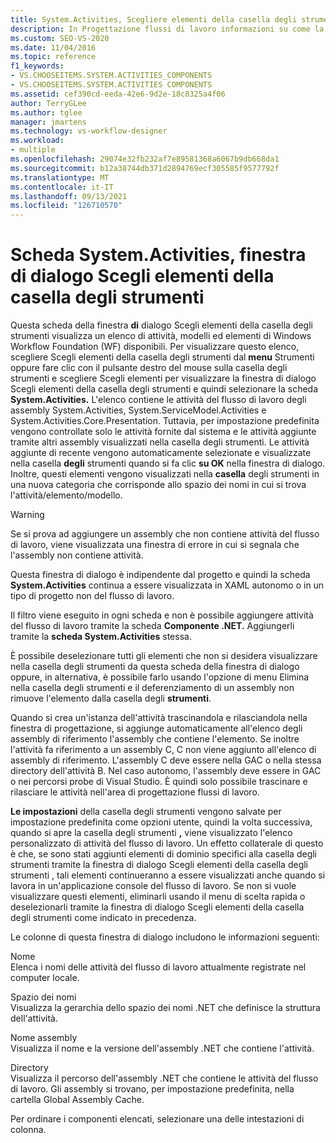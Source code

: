 ```yaml
---
title: System.Activities, Scegliere elementi della casella degli strumenti
description: In Progettazione flussi di lavoro informazioni su come la scheda System.Activities visualizza un elenco di attività, modelli ed elementi di Windows Workflow Foundation (WF) disponibili.
ms.custom: SEO-VS-2020
ms.date: 11/04/2016
ms.topic: reference
f1_keywords:
- VS.CHOOSEITEMS.SYSTEM.ACTIVITIES_COMPONENTS
- VS.CHOOSEITEMS.SYSTEM.ACTIVITIES COMPONENTS
ms.assetid: cef390cd-eeda-42e6-9d2e-18c8325a4f06
author: TerryGLee
ms.author: tglee
manager: jmartens
ms.technology: vs-workflow-designer
ms.workload:
- multiple
ms.openlocfilehash: 29074e32fb232af7e89581368a6067b9db668da1
ms.sourcegitcommit: b12a38744db371d2894769ecf305585f9577792f
ms.translationtype: MT
ms.contentlocale: it-IT
ms.lasthandoff: 09/13/2021
ms.locfileid: "126710570"
---
```

# <a name="systemactivities-tab-choose-toolbox-items-dialog-box"></a>Scheda System.Activities, finestra di dialogo Scegli elementi della casella degli strumenti

Questa scheda della finestra **di** dialogo Scegli elementi della casella degli strumenti visualizza un elenco di attività, modelli ed elementi di Windows Workflow Foundation (WF) disponibili. Per visualizzare questo  elenco, scegliere Scegli elementi della casella  degli strumenti  dal **menu**  Strumenti oppure fare clic con il pulsante destro del mouse sulla casella degli strumenti e scegliere Scegli elementi per visualizzare la finestra di dialogo Scegli elementi della casella degli strumenti e quindi selezionare la scheda **System.Activities.** L'elenco contiene le attività del flusso di lavoro degli assembly System.Activities, System.ServiceModel.Activities e System.Activities.Core.Presentation. Tuttavia, per impostazione predefinita vengono controllate solo le attività fornite  dal sistema e le attività aggiunte tramite altri assembly visualizzati nella casella degli strumenti. Le attività aggiunte di recente vengono automaticamente selezionate e visualizzate nella casella **degli** strumenti quando si fa clic **su OK** nella finestra di dialogo. Inoltre, questi elementi vengono visualizzati nella **casella** degli strumenti in una nuova categoria che corrisponde allo spazio dei nomi in cui si trova l'attività/elemento/modello.

> [!WARNING]
> Se si prova ad aggiungere un assembly che non contiene attività del flusso di lavoro, viene visualizzata una finestra di errore in cui si segnala che l'assembly non contiene attività.

Questa finestra di dialogo è indipendente dal progetto e quindi la scheda **System.Activities** continua a essere visualizzata in XAML autonomo o in un tipo di progetto non del flusso di lavoro.

Il filtro viene eseguito in ogni scheda e non è possibile aggiungere attività del flusso di lavoro tramite la scheda **Componente .NET.** Aggiungerli tramite la **scheda System.Activities** stessa.

È possibile deselezionare tutti gli elementi che non si desidera visualizzare nella casella degli strumenti  da questa scheda della  finestra di dialogo oppure, in alternativa, è possibile farlo usando l'opzione di menu Elimina nella casella degli strumenti e il deferenziamento di un assembly non rimuove l'elemento dalla casella degli **strumenti**. 

Quando si crea un'istanza dell'attività trascinandola e rilasciandola nella finestra di progettazione, si aggiunge automaticamente all'elenco degli assembly di riferimento l'assembly che contiene l'elemento. Se inoltre l'attività fa riferimento a un assembly C, C non viene aggiunto all'elenco di assembly di riferimento. L'assembly C deve essere nella GAC o nella stessa directory dell'attività B. Nel caso autonomo, l'assembly deve essere in GAC o nei percorsi probe di Visual Studio. È quindi solo possibile trascinare e rilasciare le attività nell'area di progettazione flussi di lavoro.

**Le impostazioni** della casella degli strumenti vengono salvate per impostazione predefinita come opzioni utente, quindi la volta successiva, quando si apre la casella degli strumenti **,** viene visualizzato l'elenco personalizzato di attività del flusso di lavoro. Un effetto collaterale di questo è che, se  sono  stati aggiunti elementi di dominio specifici alla casella degli strumenti tramite la finestra di dialogo Scegli elementi della casella degli strumenti , tali elementi continueranno a essere visualizzati anche quando si lavora in un'applicazione console del flusso di lavoro. Se non si vuole visualizzare questi elementi, eliminarli usando il menu  di scelta rapida o deselezionarli tramite la finestra di dialogo Scegli elementi della casella degli strumenti come indicato in precedenza.

Le colonne di questa finestra di dialogo includono le informazioni seguenti:

Nome\
Elenca i nomi delle attività del flusso di lavoro attualmente registrate nel computer locale.

Spazio dei nomi\
Visualizza la gerarchia dello spazio dei nomi .NET che definisce la struttura dell'attività.

Nome assembly\
Visualizza il nome e la versione dell'assembly .NET che contiene l'attività.

Directory\
Visualizza il percorso dell'assembly .NET che contiene le attività del flusso di lavoro. Gli assembly si trovano, per impostazione predefinita, nella cartella Global Assembly Cache.

Per ordinare i componenti elencati, selezionare una delle intestazioni di colonna.
